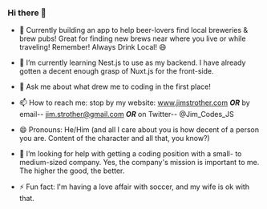 ### Hi there 👋

- 🔭 Currently building an app to help beer-lovers find local breweries & brew pubs! Great for finding new brews near where you live or while traveling! Remember! Always Drink Local! 😄

- 🌱 I’m currently learning Nest.js to use as my backend. I have already gotten a decent enough grasp of Nuxt.js for the front-side.

- 💬 Ask me about what drew me to coding in the first place!

- 📫 How to reach me: stop by my website: www.jimstrother.com ***OR*** by email-- jim.strother@gmail.com ***OR*** on Twitter-- @Jim_Codes_JS

- 😄 Pronouns: He/Him (and all I care about you is how decent of a person you are. Content of the character and all that, you know?)

- 🤔 I’m looking for help with getting a coding position with a small- to medium-sized company. Yes, the company's mission is important to me. The higher the good, the better.

- ⚡ Fun fact: I'm having a love affair with soccer, and my wife is ok with that.

<!--
**jstrother/jstrother** is a ✨ _special_ ✨ repository because its `README.md` (this file) appears on your GitHub profile.

Here are some ideas to get you started:

- 👯 I’m looking to collaborate on ...
-->
